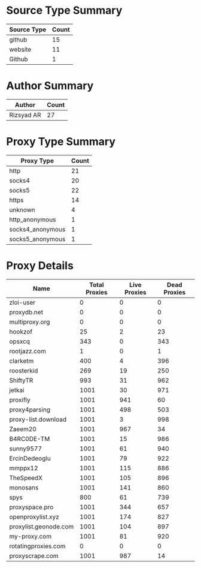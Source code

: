 # Source Type Summary

| Source Type | Count |
|-------------|-------|
| github | 15 |
| website | 11 |
| Github | 1 |


# Author Summary

| Author | Count |
|--------|-------|
| Rizsyad AR | 27 |


# Proxy Type Summary

| Proxy Type | Count |
|------------|-------|
| http | 21 |
| socks4 | 20 |
| socks5 | 22 |
| https | 14 |
| unknown | 4 |
| http_anonymous | 1 |
| socks4_anonymous | 1 |
| socks5_anonymous | 1 |


# Proxy Details

| Name | Total Proxies | Live Proxies | Dead Proxies |
|------|---------------|--------------|---------------|
| zloi-user | 0 | 0 | 0 |
| proxydb.net | 0 | 0 | 0 |
| multiproxy.org | 0 | 0 | 0 |
| hookzof | 25 | 2 | 23 |
| opsxcq | 343 | 0 | 343 |
| rootjazz.com | 1 | 0 | 1 |
| clarketm | 400 | 4 | 396 |
| roosterkid | 269 | 19 | 250 |
| ShiftyTR | 993 | 31 | 962 |
| jetkai | 1001 | 30 | 971 |
| proxifly | 1001 | 941 | 60 |
| proxy4parsing | 1001 | 498 | 503 |
| proxy-list.download | 1001 | 3 | 998 |
| Zaeem20 | 1001 | 967 | 34 |
| B4RC0DE-TM | 1001 | 15 | 986 |
| sunny9577 | 1001 | 61 | 940 |
| ErcinDedeoglu | 1001 | 79 | 922 |
| mmppx12 | 1001 | 115 | 886 |
| TheSpeedX | 1001 | 105 | 896 |
| monosans | 1001 | 141 | 860 |
| spys | 800 | 61 | 739 |
| proxyspace.pro | 1001 | 344 | 657 |
| openproxylist.xyz | 1001 | 174 | 827 |
| proxylist.geonode.com | 1001 | 104 | 897 |
| my-proxy.com | 1001 | 81 | 920 |
| rotatingproxies.com | 0 | 0 | 0 |
| proxyscrape.com | 1001 | 987 | 14 |
